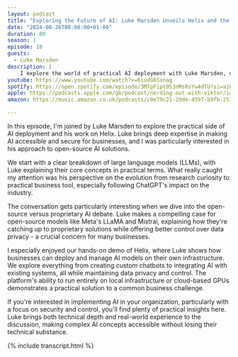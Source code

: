 ```yaml
---
layout: podcast
title: "Exploring the Future of AI: Luke Marsden Unveils Helix and the Open Source Revolution"
date: "2024-08-26T00:00:00+01:00"
duration: 80
season: 1
episode: 18
guests:
  - Luke Marsden
description: |
    I explore the world of practical AI deployment with Luke Marsden, diving into Helix, an open-source platform that enables secure, local AI implementation. We discuss how Helix works with tools like Olama and Rag, and examine the real implications of decentralized AI decision-making.
youtube: https://www.youtube.com/watch?v=6iudG6Sxnag
spotify: https://open.spotify.com/episode/3MTpFipt0S3nMsRsYw4dTU?si=a185bd4020564ddd
apple: https://podcasts.apple.com/gb/podcast/nerding-out-with-viktor/id1722663295?i=1000666580410
amazon: https://music.amazon.co.uk/podcasts/c8e79c21-2dde-4597-b9fb-257ecbc2bf29/episodes/f3be6433-a4a9-47d5-9f06-5e19d038aac7/nerding-out-with-viktor-exploring-the-future-of-ai-luke-marsden-unveils-helix-and-the-open-source-revolution

---
```


In this episode, I'm joined by Luke Marsden to explore the practical side of AI deployment and his work on Helix. Luke brings deep expertise in making AI accessible and secure for businesses, and I was particularly interested in his approach to open-source AI solutions.

We start with a clear breakdown of large language models (LLMs), with Luke explaining their core concepts in practical terms. What really caught my attention was his perspective on the evolution from research curiosity to practical business tool, especially following ChatGPT's impact on the industry.

The conversation gets particularly interesting when we dive into the open-source versus proprietary AI debate. Luke makes a compelling case for open-source models like Meta's LLaMA and Mistral, explaining how they're catching up to proprietary solutions while offering better control over data privacy - a crucial concern for many businesses.

I especially enjoyed our hands-on demo of Helix, where Luke shows how businesses can deploy and manage AI models on their own infrastructure. We explore everything from creating custom chatbots to integrating AI with existing systems, all while maintaining data privacy and control. The platform's ability to run entirely on local infrastructure or cloud-based GPUs demonstrates a practical solution to a common business challenge.

If you're interested in implementing AI in your organization, particularly with a focus on security and control, you'll find plenty of practical insights here. Luke brings both technical depth and real-world experience to the discussion, making complex AI concepts accessible without losing their technical substance.

{% include transcript.html %}